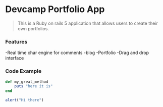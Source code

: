 # Devcamp Portfolio App

> This is a Ruby on rails 5 application that allows users to create their own portfolios.


### Features 
-Real time char engine for comments
-blog
-Portfolio
-Drag and drop interface

### Code Example

```ruby 
def my_great_method
	puts "here it is"
end
```

```javascript
alert("Hi there")
```
